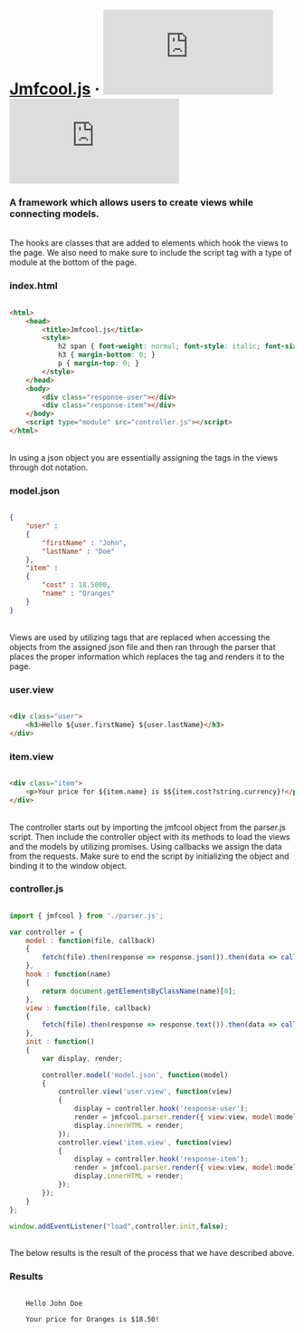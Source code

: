 # [Jmfcool.js](https://www.jmfcooljs.org) · ![GitHub](https://img.shields.io/github/license/jmfcool/jmfcool.js?color=blue) ![GitHub release (latest by date)](https://img.shields.io/github/v/release/jmfcool/jmfcool.js?color=green)

### A framework which allows users to create views while connecting models.

<br />
The hooks are classes that are added to elements which hook the views to the page. We also need to make sure to include the script tag with a type of module at the bottom of the page.

### index.html
```html

<html>
	<head>
		<title>Jmfcool.js</title>
		<style>
			h2 span { font-weight: normal; font-style: italic; font-size: 18px; }
			h3 { margin-bottom: 0; }
			p { margin-top: 0; }
		</style>
	</head>
	<body>
		<div class="response-user"></div>
		<div class="response-item"></div>
	</body>
	<script type="module" src="controller.js"></script>
</html>

```

<br />
In using a json object you are essentially assigning the tags in the views through dot notation.

### model.json
```json

{
	"user" : 
	{
		"firstName" : "John",
		"lastName" : "Doe"
	},
	"item" : 
	{
		"cost" : 18.5000,
		"name" : "Oranges"
	}
}

```

<br />
Views are used by utilizing tags that are replaced when accessing the objects from the assigned json file and then ran through the parser that places the proper information which replaces the tag and renders it to the page.

### user.view
```html

<div class="user">
	<h3>Hello ${user.firstName} ${user.lastName}</h3>
</div>

```
### item.view
```html

<div class="item">
	<p>Your price for ${item.name} is $${item.cost?string.currency}!</p>
</div>

```

<br />
The controller starts out by importing the jmfcool object from the parser.js script. Then include the controller object with its methods to load the views and the models by utilizing promises. Using callbacks we assign the data from the requests. Make sure to end the script by initializing the object and binding it to the window object.

### controller.js
```javascript

import { jmfcool } from './parser.js';

var controller = {
	model : function(file, callback)
	{
		fetch(file).then(response => response.json()).then(data => callback(data));
	},
	hook : function(name)
	{
		return document.getElementsByClassName(name)[0];
	},
	view : function(file, callback)
	{
		fetch(file).then(response => response.text()).then(data => callback(data));
	},
	init : function()
	{
		var display, render;   

		controller.model('model.json', function(model)
		{
			controller.view('user.view', function(view)
			{
				display = controller.hook('response-user');
				render = jmfcool.parser.render({ view:view, model:model });
				display.innerHTML = render;
			});
			controller.view('item.view', function(view)
			{
				display = controller.hook('response-item');
				render = jmfcool.parser.render({ view:view, model:model });
				display.innerHTML = render;
			});
		});
	}
};

window.addEventListener("load",controller.init,false);

```

<br />
The below results is the result of the process that we have described above.

### Results
```

	Hello John Doe

	Your price for Oranges is $18.50!

```
